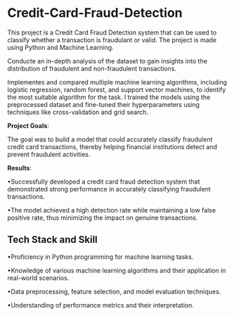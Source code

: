 # Credit-Card-Fraud-Detection

This project is a Credit Card Fraud Detection system that can be used to classify whether a transaction is fraudulant or valid. The project is made using Python and Machine Learning. 

Conducte an in-depth analysis of the dataset to gain insights into the distribution of fraudulent and non-fraudulent transactions.

Implementes and compared multiple machine learning algorithms, including logistic regression, random forest, and support vector machines, to identify the most suitable algorithm for the task. I trained the models using the preprocessed dataset and fine-tuned their hyperparameters using techniques like cross-validation and grid search.



**Project Goals**:

The goal was to build a model that could accurately classify fraudulent credit card transactions, thereby helping financial institutions detect and prevent fraudulent activities.



**Results**:

•Successfully developed a credit card fraud detection system that demonstrated strong performance in accurately classifying fraudulent transactions. 

•The model achieved a high detection rate while maintaining a low false positive rate, thus minimizing the impact on genuine transactions.


## Tech Stack and Skill

•Proficiency in Python programming for machine learning tasks.

•Knowledge of various machine learning algorithms and their application in real-world scenarios.

•Data preprocessing, feature selection, and model evaluation techniques.

•Understanding of performance metrics and their interpretation.
